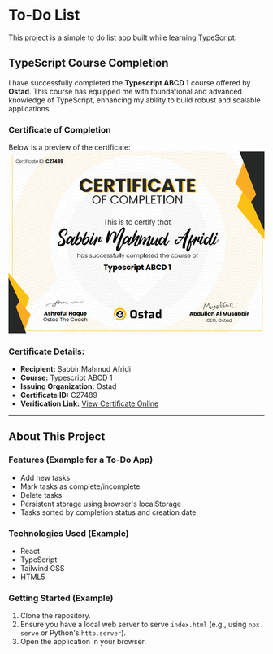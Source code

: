# To-Do List

This project is a simple to do list app built while learning TypeScript.

## TypeScript Course Completion

I have successfully completed the **Typescript ABCD 1** course offered by **Ostad**. This course has equipped me with foundational and advanced knowledge of TypeScript, enhancing my ability to build robust and scalable applications.

### Certificate of Completion

Below is a preview of the certificate:
![Typescript ABCD 1 Certificate](certificate_preview.png) 

### Certificate Details:

*   **Recipient:** Sabbir Mahmud Afridi
*   **Course:** Typescript ABCD 1
*   **Issuing Organization:** Ostad
*   **Certificate ID:** C27489
*   **Verification Link:** [View Certificate Online](https://ostad.app/share/certificate/c27489-sabbir-mahmud-afridi)

---

## About This Project

### Features (Example for a To-Do App)
*   Add new tasks
*   Mark tasks as complete/incomplete
*   Delete tasks
*   Persistent storage using browser's localStorage
*   Tasks sorted by completion status and creation date

### Technologies Used (Example)
*   React
*   TypeScript
*   Tailwind CSS
*   HTML5

### Getting Started (Example)
1. Clone the repository.
2. Ensure you have a local web server to serve `index.html` (e.g., using `npx serve` or Python's `http.server`).
3. Open the application in your browser.

